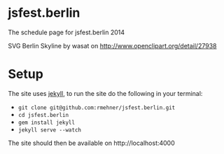 jsfest.berlin
=============

The schedule page for jsfest.berlin 2014

SVG Berlin Skyline by wasat on http://www.openclipart.org/detail/27938

Setup
=====

The site uses [jekyll](jekyllrb.com), to run the site do the following in your
terminal:

* `git clone git@github.com:rmehner/jsfest.berlin.git`
* `cd jsfest.berlin`
* `gem install jekyll`
* `jekyll serve --watch`

The site should then be available on http://localhost:4000
